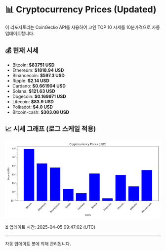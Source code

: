 
# 📊 Cryptocurrency Prices (Updated)

이 리포지토리는 CoinGecko API를 사용하여 코인 TOP 10 시세를 10분가격으로 자동 업데이트합니다.

## 💰 현재 시세
- Bitcoin: **$83751 USD**
- Ethereum: **$1818.94 USD**
- Binancecoin: **$597.3 USD**
- Ripple: **$2.14 USD**
- Cardano: **$0.661904 USD**
- Solana: **$121.63 USD**
- Dogecoin: **$0.169971 USD**
- Litecoin: **$83.9 USD**
- Polkadot: **$4.0 USD**
- Bitcoin-cash: **$303.08 USD**

## 📈 시세 그래프 (로그 스케일 적용)
![Crypto Prices](crypto_prices.png)

⏳ 업데이트 시간: 2025-04-05 09:47:02 (UTC)

---
자동 업데이트 봇에 의해 관리됩니다.
